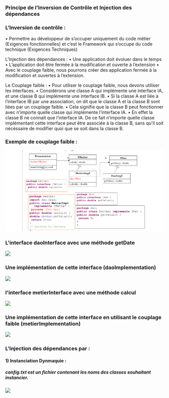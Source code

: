 <h3> Principe de l’Inversion de Contrôle et Injection des dépendances </h3>
<h3> L’Inversion de contrôle :</h3>
<p> • Permettre au développeur de s’occuper uniquement du code métier (Exigences fonctionnelles) et c’est le Framework qui s’occupe du code technique (Exigences Techniques)



L’Injection des dépendances :
• Une application doit évoluer dans le temps
• L’application doit être fermée à la modification et ouverte à l’extension
• Avec le couplage faible, nous pourrons créer des application fermée à la modification et ouvertes à l’extension.

Le Couplage faible :
• Pour utiliser le couplage faible, nous devons utiliser les interfaces. • Considérons une classe A qui implémente une interface IA, et une classe B qui implémente une interface IB.
• Si la classe A est liée à l’interface IB par une association, on dit que le classe A et la classe B sont liées par un couplage faible.
• Cela signifie que la classe B peut fonctionner avec n’importe quelle classe qui implémente l’interface IA.
• En effet la classe B ne connait que l’interface IA. De ce fait n’importe quelle classe implémentant cette interface peut être associée à la classe B, sans qu’il soit nécéssaire de modifier quoi que se soit dans la classe B.</p>
<h3> Exemple de couplage faible :</h3>
<img src="Captures/6.png">

<h3>L'interface daoInterface avec une méthode getDate</h3>

<img src="Captures/getDate.png">

<h3>Une implémentation de cette interface (daoImplementation)</h3>
<img src="Captures/2.png">

<h3>l'interface metierInterface avec une méthode calcul</h3>
<img src="Captures/3.png">

<h3>Une implémentation de cette interface en utilisant le couplage faible (metierImplementation)</h3>
<img src="Captures/4.png">

<h3>L’Injection des dépendances par : </h3>
<h4> 1) Instanciation Dynmaquie :  </h4>
<h5> config.txt est un fichier contenant les noms des classes souhaitant instancier.</h5>
<img src="Captures/5.png">









